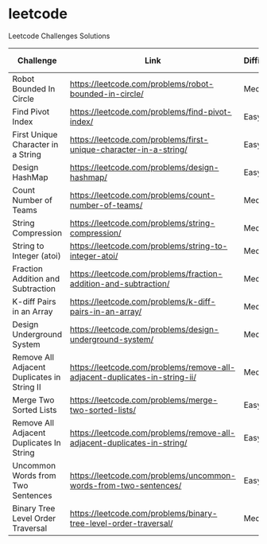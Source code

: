 # leetcode
Leetcode Challenges Solutions

| Challenge | Link | Difficulty | Optimum Solution |
| --------- | ---- | ---------- | ---------------- |
| Robot Bounded In Circle | https://leetcode.com/problems/robot-bounded-in-circle/ | Medium | :heavy_check_mark: |
| Find Pivot Index | https://leetcode.com/problems/find-pivot-index/ | Easy | :heavy_check_mark: |
| First Unique Character in a String| https://leetcode.com/problems/first-unique-character-in-a-string/ | Easy | :heavy_check_mark: |
| Design HashMap | https://leetcode.com/problems/design-hashmap/ | Easy | ✖️ |
| Count Number of Teams | https://leetcode.com/problems/count-number-of-teams/ | Medium | ✖️ |
| String Compression | https://leetcode.com/problems/string-compression/ | Medium | ✖️ |
| String to Integer (atoi) | https://leetcode.com/problems/string-to-integer-atoi/ | Medium | ✔️ |
| Fraction Addition and Subtraction | https://leetcode.com/problems/fraction-addition-and-subtraction/ | Medium | ✔️ |
| K-diff Pairs in an Array | https://leetcode.com/problems/k-diff-pairs-in-an-array/ | Medium | ✖️ |
| Design Underground System | https://leetcode.com/problems/design-underground-system/ | Medium | ✔️ |
| Remove All Adjacent Duplicates in String II | https://leetcode.com/problems/remove-all-adjacent-duplicates-in-string-ii/ | Medium | ✔️ |
| Merge Two Sorted Lists | https://leetcode.com/problems/merge-two-sorted-lists/ | Easy | ✖️ |
| Remove All Adjacent Duplicates In String | https://leetcode.com/problems/remove-all-adjacent-duplicates-in-string/ | Easy | ✔️ |
| Uncommon Words from Two Sentences | https://leetcode.com/problems/uncommon-words-from-two-sentences/ | Easy | ✔️ |
| Binary Tree Level Order Traversal | https://leetcode.com/problems/binary-tree-level-order-traversal/ | Medium | ✔️ |
